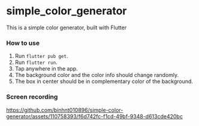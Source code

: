 # simple_color_generator

This is a simple color generator, built with Flutter

### How to use
1. Run `flutter pub get`.
2. Run `flutter run`.
4. Tap anywhere in the app.
5. The background color and the color info should change randomly.
6. The box in center should be in complementary color of the background.

### Screen recording
https://github.com/binhnt010896/simple-color-generator/assets/110758393/f6d742fc-f1cd-49bf-9348-d613cde420bc

